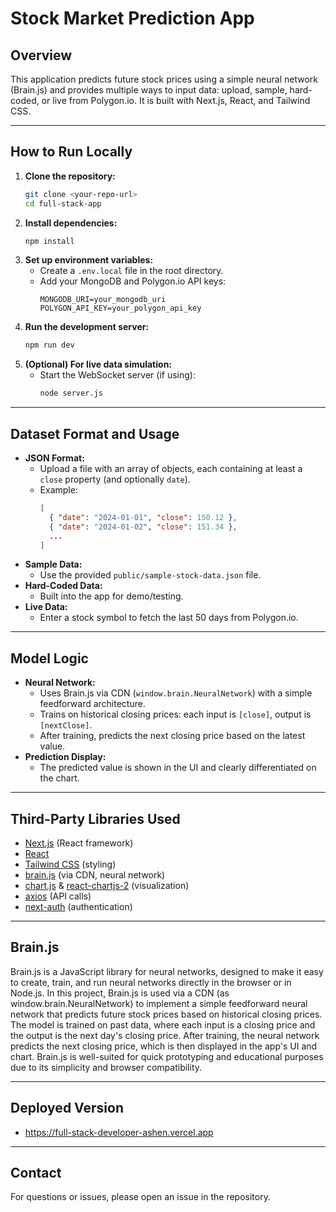 # Stock Market Prediction App

## Overview
This application predicts future stock prices using a simple neural network (Brain.js) and provides multiple ways to input data: upload, sample, hard-coded, or live from Polygon.io. It is built with Next.js, React, and Tailwind CSS.

---

## How to Run Locally

1. **Clone the repository:**
   ```bash
   git clone <your-repo-url>
   cd full-stack-app
   ```
2. **Install dependencies:**
   ```bash
   npm install
   ```
3. **Set up environment variables:**
   - Create a `.env.local` file in the root directory.
   - Add your MongoDB and Polygon.io API keys:
     ```env
     MONGODB_URI=your_mongodb_uri
     POLYGON_API_KEY=your_polygon_api_key
     ```
4. **Run the development server:**
   ```bash
   npm run dev
   ```
5. **(Optional) For live data simulation:**
   - Start the WebSocket server (if using):
     ```bash
     node server.js
     ```

---

## Dataset Format and Usage

- **JSON Format:**
  - Upload a file with an array of objects, each containing at least a `close` property (and optionally `date`).
  - Example:
    ```json
    [
      { "date": "2024-01-01", "close": 150.12 },
      { "date": "2024-01-02", "close": 151.34 },
      ...
    ]
    ```
- **Sample Data:**
  - Use the provided `public/sample-stock-data.json` file.
- **Hard-Coded Data:**
  - Built into the app for demo/testing.
- **Live Data:**
  - Enter a stock symbol to fetch the last 50 days from Polygon.io.

---

## Model Logic

- **Neural Network:**
  - Uses Brain.js via CDN (`window.brain.NeuralNetwork`) with a simple feedforward architecture.
  - Trains on historical closing prices: each input is `[close]`, output is `[nextClose]`.
  - After training, predicts the next closing price based on the latest value.
- **Prediction Display:**
  - The predicted value is shown in the UI and clearly differentiated on the chart.

---

## Third-Party Libraries Used

- [Next.js](https://nextjs.org/) (React framework)
- [React](https://react.dev/)
- [Tailwind CSS](https://tailwindcss.com/) (styling)
- [brain.js](https://github.com/BrainJS/brain.js) (via CDN, neural network)
- [chart.js](https://www.chartjs.org/) & [react-chartjs-2](https://github.com/reactchartjs/react-chartjs-2) (visualization)
- [axios](https://axios-http.com/) (API calls)
- [next-auth](https://next-auth.js.org/) (authentication)

---

## Brain.js
Brain.js is a JavaScript library for neural networks, designed to make it easy to create, train, and run neural networks directly in the browser or in Node.js. In this project, Brain.js is used via a CDN (as window.brain.NeuralNetwork) to implement a simple feedforward neural network that predicts future stock prices based on historical closing prices. The model is trained on past data, where each input is a closing price and the output is the next day's closing price. After training, the neural network predicts the next closing price, which is then displayed in the app's UI and chart. Brain.js is well-suited for quick prototyping and educational purposes due to its simplicity and browser compatibility.

---

## Deployed Version

- https://full-stack-developer-ashen.vercel.app

---

## Contact
For questions or issues, please open an issue in the repository.
